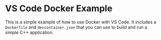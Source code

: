 # VS Code Docker Example

This is a simple example of how to use Docker with VS Code. It includes a `Dockerfile` and `devcontainer.json` that you can use to build and run a simple C++ application.